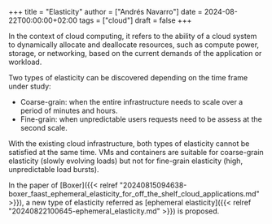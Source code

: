 +++
title = "Elasticity"
author = ["Andrés Navarro"]
date = 2024-08-22T00:00:00+02:00
tags = ["cloud"]
draft = false
+++

In the context of cloud computing, it refers to the ability of a cloud system to dynamically allocate and deallocate resources, such as compute power, storage, or networking, based on the current demands of the application or workload.

Two types of elasticity can be discovered depending on the time frame under study:

-   Coarse-grain: when the entire infrastructure needs to scale over a period of minutes and hours.
-   Fine-grain: when unpredictable users requests need to be assess at the second scale.

With the existing cloud infrastructure, both types of elasticity cannot be satisfied at the same time.
VMs and containers are suitable for coarse-grain elasticity (slowly evolving loads) but not for fine-grain elasticity (high, unpredictable load bursts).

In the paper of [Boxer]({{< relref "20240815094638-boxer_faast_ephemeral_elasticity_for_off_the_shelf_cloud_applications.md" >}}), a new type of elasticity referred as [ephemeral elasticity]({{< relref "20240822100645-ephemeral_elasticity.md" >}}) is proposed.
